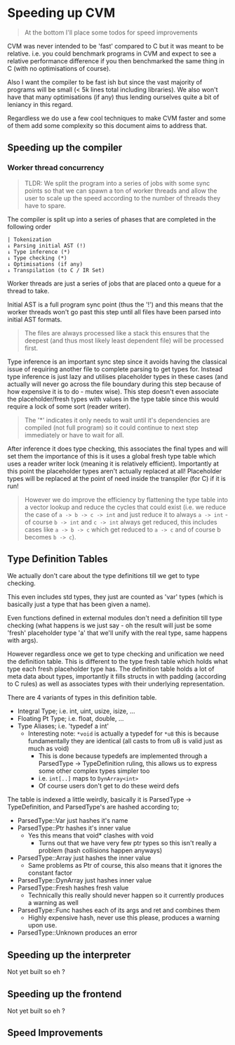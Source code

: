 # Speeding up CVM

> At the bottom I'll place some todos for speed improvements

CVM was never intended to be 'fast' compared to C but it was meant to be relative. i.e. you could benchmark programs in CVM and expect to see a relative performance difference if you then benchmarked the same thing in C (with no optimisations of course).

Also I want the compiler to be fast ish but since the vast majority of programs will be small (< 5k lines total including libraries).  We also won't have that many optimisations (if any) thus lending ourselves quite a bit of leniancy in this regard.

Regardless we do use a few cool techniques to make CVM faster and some of them add some complexity so this document aims to address that.

## Speeding up the compiler

### Worker thread concurrency

> TLDR: We split the program into a series of jobs with some sync points so that we can spawn a ton of worker threads and allow the user to scale up the speed according to the number of threads they have to spare.

The compiler is split up into a series of phases that are completed in the following order

```
| Tokenization
↓ Parsing initial AST (!)
↓ Type inference (*)
↓ Type checking (*)
↓ Optimisations (if any)
↓ Transpilation (to C / IR Set)
```

Worker threads are just a series of jobs that are placed onto a queue for a thread to take.

Initial AST is a full program sync point (thus the '!') and this means that the worker threads won't go past this step until all files have been parsed into initial AST formats.

> The files are always processed like a stack this ensures that the deepest (and thus most likely least dependent file) will be processed first.

Type inference is an important sync step since it avoids having the classical issue of requiring another file to complete parsing to get types for.  Instead type inference is just lazy and utilises placeholder types in these cases (and actually will never go across the file boundary during this step because of how expensive it is to do - mutex wise).  This step doesn't even associate the placeholder/fresh types with values in the type table since this would require a lock of some sort (reader writer).

> The '*' indicates it only needs to wait until it's dependencies are compiled (not full program) so it could continue to next step immediately or have to wait for all.

After inference it does type checking, this associates the final types and will set them the importance of this is it uses a global fresh type table which uses a reader writer lock (meaning it is relatively efficient).  Importantly at this point the placeholder types aren't actually replaced at all!  Placeholder types will be replaced at the point of need inside the transpiler (for C) if it is run!

> However we do improve the efficiency by flattening the type table into a vector lookup and reduce the cycles that could exist (i.e. we reduce the case of `a -> b -> c -> int` and just reduce it to always `a -> int` - of course `b -> int` and `c -> int` always get reduced, this includes cases like `a -> b -> c` which get reduced to `a -> c` and of course b becomes `b -> c`).

## Type Definition Tables

We actually don't care about the type definitions till we get to type checking.

This even includes std types, they just are counted as 'var' types (which is basically just a type that has been given a name).

Even functions defined in external modules don't need a definition till type checking (what happens is we just say - oh the result will just be some 'fresh' placeholder type 'a' that we'll unify with the real type, same happens with args).

However regardless once we get to type checking and unification we need the definition table.  This is different to the type fresh table which holds what type each fresh placeholder type has.  The definition table holds a lot of meta data about types, importantly it fills structs in with padding (according to C rules) as well as associates types with their underlying representation.

There are 4 variants of types in this definition table.

- Integral Type; i.e. int, uint, usize, isize, ...
- Floating Pt Type; i.e. float, double, ...
- Type Aliases; i.e. 'typedef a int'
  - Interesting note: `*void` is actually a typedef for `*u8` this is because fundamentally they are identical (all casts to from u8 is valid just as much as void)
    - This is done because typedefs are implemented through a ParsedType -> TypeDefinition ruling, this allows us to express some other complex types simpler too
    - i.e. `int[..]` maps to `DynArray<int>`
    - Of course users don't get to do these weird defs

The table is indexed a little weirdly, basically it is ParsedType -> TypeDefinition, and ParsedType's are hashed according to;

- ParsedType::Var just hashes it's name
- ParsedType::Ptr hashes it's inner value
  - Yes this means that void* clashes with void
    - Turns out that we have very few ptr types so this isn't really a problem (hash collisions happen anyways)
- ParsedType::Array just hashes the inner value
  - Same problems as Ptr of course, this also means that it ignores the constant factor
- ParsedType::DynArray just hashes inner value
- ParsedType::Fresh hashes fresh value
  - Technically this really should never happen so it currently produces a warning as well
- ParsedType::Func hashes each of its args and ret and combines them
  - Highly expensive hash, never use this please, produces a warning upon use.
- ParsedType::Unknown produces an error

## Speeding up the interpreter

Not yet built so eh ?

## Speeding up the frontend

Not yet built so eh ?

## Speed Improvements


